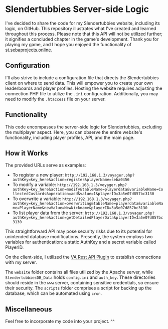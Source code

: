# Slendertubbies Server-side Logic

I've decided to share the code for my Slendertubbies website, including its logic, on GitHub. This repository illustrates what I've created and learned throughout this process. Please note that this API will not be utilized further; it signifies a concluded chapter in the game's development. Thank you for playing my game, and I hope you enjoyed the functionality of [st.sebaprojects.online](http://st.sebaprojects.online).

## Configuration

I'll also strive to include a configuration file that directs the Slendertubbies client on where to send data. This will empower you to create your own leaderboards and player profiles. Hosting the website requires adjusting the connection PHP file to utilize the `.ini` configuration. Additionally, you may need to modify the `.htaccess` file on your server.

## Functionality

This code encompasses the server-side logic for Slendertubbies, excluding the multiplayer aspect. Here, you can observe the entire website's functionality, including player profiles, API, and the main page.

## How it Works

The provided URLs serve as examples:

- To register a new player:
  `http://192.168.1.3/voyager.php?authKey=key_here&action=register&playerName=seba0456`
- To modify a variable:
  `http://192.168.1.3/voyager.php?authKey=key_here&action=modify&tableName=playerdata&variableName=CollectedCustards&operation=add&value=1&playerID=3a5e07d857bc3130`
- To overwrite a variable:
  `http://192.168.1.3/voyager.php?authKey=key_here&action=overwriting&tableName=playerdata&variableName=PlayerName&newValue=NewNickname&playerID=3a5e07d857bc3130`
- To list player data from the server:
  `http://192.168.1.3/voyager.php?authKey=key_here&action=getDetailedPlayerData&playerID=3a5e07d857bc3130`

This straightforward API may pose security risks due to its potential for unintended database modifications. Presently, the system employs two variables for authentication: a static AuthKey and a secret variable called PlayerID.

On the client-side, I utilized the [VA Rest API Plugin](https://www.unrealengine.com/marketplace/en-US/product/varest-plugin) to establish connections with my server.

The `website` folder contains all files utilized by the Apache server, while `SlendertubbiesDB_Data` holds `config.ini` and `auth_key`. These directories should reside in the `www` server, containing sensitive credentials, so ensure their security. The `scripts` folder comprises a script for backing up the database, which can be automated using `cron`.

## Miscellaneous

Feel free to incorporate my code into your project. ^^
